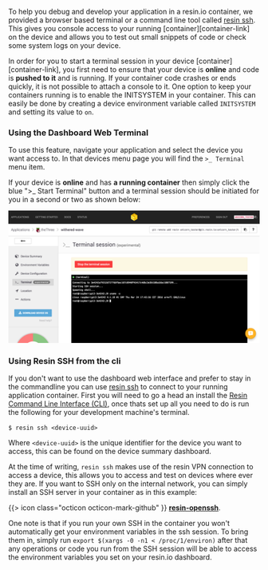 To help you debug and develop your application in a resin.io container, we provided a browser based terminal or a command line tool called [resin ssh](/tools/cli/#ssh-60-uuid-62-). This gives you console access to your running [container][container-link] on the device and allows you to test out small snippets of code or check some system logs on your device.

In order for you to start a terminal session in your device [container][container-link], you first need to ensure that your device is **online** and code is **pushed to it** and is running. If your container code crashes or ends quickly, it is not possible to attach a console to it. One option to keep your containers running is to enable the INITSYSTEM in your container. This can easily be done by creating a device environment variable called `INITSYSTEM` and setting its value to `on`.

### Using the Dashboard Web Terminal

To use this feature, navigate your application and select the device you want access to. In that devices menu page you will find the `>_ Terminal` menu item.

If your device is **online** and has **a running container** then simply click the blue ">_ Start Terminal" button and a terminal session should be initiated for you in a second or two as shown below:

![A running web Terminal Session](/img/common/device/running-webterminal-session.png)

### Using Resin SSH from the cli

If you don't want to use the dashboard web interface and prefer to stay in the commandline you can use [resin ssh](/tools/cli/#ssh-60-uuid-62-) to connect to your running application container. First you will need to go a head an install the [Resin Command Line Interface (CLI)](/tools/cli/), once thats set up all you need to do is run the following for your development machine's terminal.
```
$ resin ssh <device-uuid>
```
Where `<device-uuid>` is the unique identifier for the device you want to access, this can be found on the device summary dashboard.

At the time of writing, `resin ssh` makes use of the resin VPN connection to access a device, this allows you to access and test on devices where ever they are. If you want to SSH only on the internal network, you can simply install an SSH server in your container as in this example:

{{> icon class="octicon octicon-mark-github" }} [**resin-openssh**](https://github.com/resin-io-projects/resin-openssh).

One note is that if you run your own SSH in the container you won't automatically get your environment variables in the ssh session. To bring them in, simply run `export $(xargs -0 -n1 < /proc/1/environ)` after that any operations or code you run from the SSH session will be able to access the environment variables you set on your resin.io dashboard.
